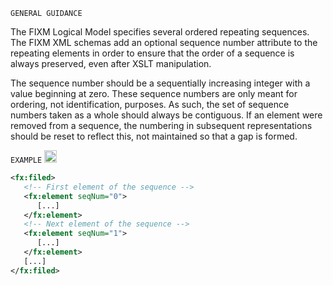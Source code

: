 `GENERAL GUIDANCE`

The FIXM Logical Model specifies several ordered repeating sequences.
The FIXM XML schemas add an optional sequence number attribute to the
repeating elements in order to ensure that the order of a sequence is
always preserved, even after XSLT manipulation.

The sequence number should be a sequentially increasing integer with a
value beginning at zero. These sequence numbers are only meant for
ordering, not identification, purposes. As such, the set of sequence
numbers taken as a whole should always be contiguous. If an element were
removed from a sequence, the numbering in subsequent representations
should be reset to reflect this, not maintained so that a gap is formed.

`EXAMPLE` <img src="https://github.com/hlepori/fixm_test/blob/master/media/ok.png" width="20" height="20" />

```xml
<fx:filed>
   <!-- First element of the sequence -->
   <fx:element seqNum="0">
      [...]
   </fx:element>
   <!-- Next element of the sequence -->
   <fx:element seqNum="1">
      [...]
   </fx:element>
   [...]
</fx:filed>
```